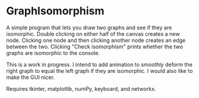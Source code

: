 # GraphIsomorphism

A simple program that lets you draw two graphs and see if they are isomorphic. Double clicking on either half of the canvas creates a new node. Clicking one node and then clicking another node creates an edge between the two. Clicking "Check isomorphism" prints whether the two graphs are isomorphic to the console. 

This is a work in progress. I intend to add animation to smoothly deform the right graph to equal the left graph if they are isomorphic. I would also like to make the GUI nicer. 

Requires tkinter, matplotlib, numPy, keyboard, and networkx.
